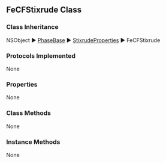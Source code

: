 ## FeCFStixrude Class  
### Class Inheritance  
NSObject ▶️ [PhaseBase](PhaseBase.html) ▶️ [StixrudeProperties](StixrudeProperties.md) ▶️ FeCFStixrude  

### Protocols Implemented  
None   

### Properties  
None  

### Class Methods  
None  

### Instance Methods  
None  
